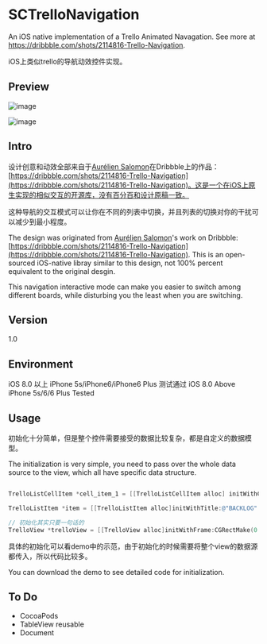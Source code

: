 # SCTrelloNavigation
An iOS native implementation of a Trello Animated Navagation. See more at https://dribbble.com/shots/2114816-Trello-Navigation. 

iOS上类似trello的导航动效控件实现。

## Preview 
![image](https://raw.githubusercontent.com/SergioChan/SCTrelloNavigation/master/Image/preview.png)

![image](https://raw.githubusercontent.com/SergioChan/SCTrelloNavigation/master/Image/previewgif.gif)

## Intro

设计创意和动效全部来自于[Aurélien Salomon](https://dribbble.com/aureliensalomon)在Dribbble上的作品：[https://dribbble.com/shots/2114816-Trello-Navigation](https://dribbble.com/shots/2114816-Trello-Navigation)。这是一个在iOS上原生实现的相似交互的开源库，没有百分百和设计原稿一致。

这种导航的交互模式可以让你在不同的列表中切换，并且列表的切换对你的干扰可以减少到最小程度。

The design was originated from [Aurélien Salomon](https://dribbble.com/aureliensalomon)'s work on Dribbble:[https://dribbble.com/shots/2114816-Trello-Navigation](https://dribbble.com/shots/2114816-Trello-Navigation). This is an open-sourced iOS-native libray similar to this design, not 100% percent equivalent to the original desgin.

This navigation interactive mode can make you easier to switch among different boards, while disturbing you the least when you are switching.
 
## Version
1.0

## Environment
iOS 8.0 以上 iPhone 5s/iPhone6/iPhone6 Plus 测试通过
iOS 8.0 Above iPhone 5s/6/6 Plus Tested
## Usage

初始化十分简单，但是整个控件需要接受的数据比较复杂，都是自定义的数据模型。

The initialization is very simple, you need to pass over the whole data source to the view, which all have specific data structure.

```Objective-C

TrelloListCellItem *cell_item_1 = [[TrelloListCellItem alloc] initWithContent:@"Have a pleasant afternoon" image:[UIImage imageNamed:@"testImage3"] type:SCTrelloCellItemRed];

TrelloListItem *item = [[TrelloListItem alloc]initWithTitle:@"BACKLOG" level:3 rowNumber:3 rowItems:t_array];

// 初始化其实只要一句话的
TrelloView *trelloView = [[TrelloView alloc]initWithFrame:CGRectMake(0.0f, 0.0f, ScreenWidth, ScreenHeight) listArray:@[item]];
```
具体的初始化可以看demo中的示范，由于初始化的时候需要将整个view的数据源都传入，所以代码比较多。

You can download the demo to see detailed code for initialization.

## To Do

* CocoaPods
* TableView reusable
* Document




